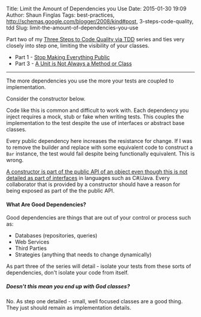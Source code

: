 Title: Limit the Amount of Dependencies you Use
Date: 2015-01-30 19:09
Author: Shaun Finglas
Tags: best-practices, http://schemas.google.com/blogger/2008/kind#post, 3-steps-code-quality, tdd
Slug: limit-the-amount-of-dependencies-you-use

Part two of my [Three Steps to Code Quality via
TDD](http://blog.shaunfinglas.co.uk/2014/12/three-steps-to-code-quality-via-tdd.html)
series and ties very closely into step one, limiting the visibility of
your classes.

-   Part 1 - [Stop Making Everything
    Public](http://blog.shaunfinglas.co.uk/2014/12/stop-making-everything-public.html)
-   Part 3 - [A Unit is Not Always a Method or
    Class](http://blog.shaunfinglas.co.uk/2014/12/a-unit-is-not-always-method-or-class.html)

------------------------------------------------------------------------

The more dependencies you use the more your tests are coupled to
implementation.

Consider the constructor below.

<script src="https://gist.github.com/Finglas/78bf9d35ef691f642d29.js"></script>
Code like this is common and difficult to work with. Each dependency you
inject requires a mock, stub or fake when writing tests. This couples
the implementation to the test despite the use of interfaces or abstract
base classes.

Every public dependency here increases the resistance for change. If I
was to remove the builder and replace with some equivalent code to
construct a `Bar` instance, the test would fail despite being
functionally equivalent. This is wrong.

[A constructor is part of the public API of an object even though this
is not detailed as part of
interfaces](http://blog.ploeh.dk/2011/02/28/Interfacesareaccessmodifiers/)
in languages such as C\#/Java. Every collaborator that is provided by a
constructor should have a reason for being exposed as part of the the
public API.

#### What Are Good Dependencies?

Good dependencies are things that are out of your control or process
such as:

-   Databases (repositories, queries)
-   Web Services
-   Third Parties
-   Strategies (anything that needs to change dynamically)

As part three of the series will detail - isolate your tests from these
sorts of dependencies, don't isolate your code from itself.

##### Doesn't this mean you end up with God classes?

No. As step one detailed - small, well focused classes are a good thing.
They just should remain as implementation details.

</p>

